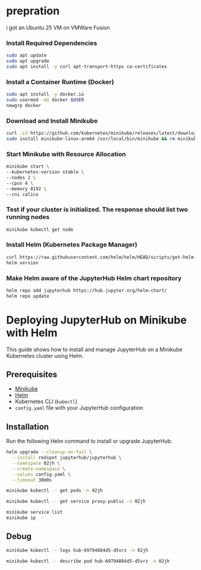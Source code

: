 # prepration
i got an Ubuntu 25 VM on VMWare Fusion

### Install Required Dependencies
```bash
sudo apt update
sudo apt upgrade
sudo apt install -y curl apt-transport-https ca-certificates
```

### Install a Container Runtime (Docker)
```bash
sudo apt install -y docker.io
sudo usermod -aG docker $USER
newgrp docker
```

### Download and Install Minikube
```bash
curl -LO https://github.com/kubernetes/minikube/releases/latest/download/minikube-linux-arm64
sudo install minikube-linux-arm64 /usr/local/bin/minikube && rm minikube-linux-arm64
```

### Start Minikube with Resource Allocation
```bash
minikube start \
--kubernetes-version stable \
--nodes 2 \
--cpus 4 \
--memory 8192 \
--cni calico
```

### Test if your cluster is initialized. The response should list two running nodes
```bash
minikube kubectl get node
```

### Install Helm (Kubernetes Package Manager)
```bash
curl https://raw.githubusercontent.com/helm/helm/HEAD/scripts/get-helm-3 | bash
helm version
```

### Make Helm aware of the JupyterHub Helm chart repository
```bash
helm repo add jupyterhub https://hub.jupyter.org/helm-chart/
helm repo update
```

# Deploying JupyterHub on Minikube with Helm

This guide shows how to install and manage JupyterHub on a Minikube Kubernetes cluster using Helm.

## Prerequisites

- [Minikube](https://minikube.sigs.k8s.io/docs/)
- [Helm](https://helm.sh/docs/)
- Kubernetes CLI (`kubectl`)
- `config.yaml` file with your JupyterHub configuration

## Installation

Run the following Helm command to install or upgrade JupyterHub:

```bash
helm upgrade --cleanup-on-fail \
  --install redspot jupyterhub/jupyterhub \
  --namespace 02jh \
  --create-namespace \
  --values config.yaml \
  --timeout 30m0s
```

```bash
minikube kubectl -- get pods -n 02jh
```

```bash
minikube kubectl -- get service proxy-public -n 02jh
```

```bash
minikube service list
minikube ip
```

## Debug

```bash
minikube kubectl -- logs hub-69794884d5-d5vrz -n 02jh
```

```bash
minikube kubectl -- describe pod hub-69794884d5-d5vrz -n 02jh
```
